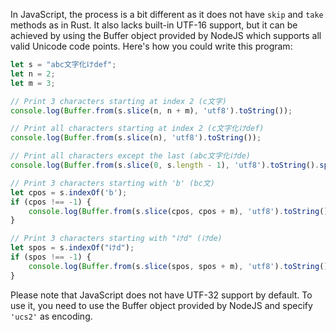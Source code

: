  In JavaScript, the process is a bit different as it does not have `skip` and `take` methods as in Rust. It also lacks built-in UTF-16 support, but it can be achieved by using the Buffer object provided by NodeJS which supports all valid Unicode code points.
Here's how you could write this program:

```javascript
let s = "abc文字化けdef";
let n = 2;
let m = 3;

// Print 3 characters starting at index 2 (c文字)
console.log(Buffer.from(s.slice(n, n + m), 'utf8').toString());

// Print all characters starting at index 2 (c文字化けdef)
console.log(Buffer.from(s.slice(n), 'utf8').toString());

// Print all characters except the last (abc文字化けde)
console.log(Buffer.from(s.slice(0, s.length - 1), 'utf8').toString().split('').reverse().join(''));

// Print 3 characters starting with 'b' (bc文)
let cpos = s.indexOf('b');
if (cpos !== -1) {
    console.log(Buffer.from(s.slice(cpos, cpos + m), 'utf8').toString());
}

// Print 3 characters starting with "けd" (けde)
let spos = s.indexOf("けd");
if (spos !== -1) {
    console.log(Buffer.from(s.slice(spos, spos + m), 'utf8').toString());
}
```
Please note that JavaScript does not have UTF-32 support by default. To use it, you need to use the Buffer object provided by NodeJS and specify `'ucs2'` as encoding.

